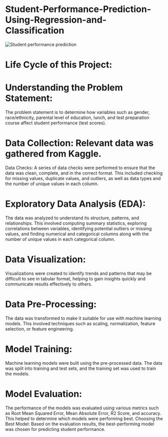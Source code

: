 # Student-Performance-Prediction-Using-Regression-and-Classification

![Student performance prediction](https://github.com/user-attachments/assets/3c8d4012-5b1d-481f-9278-5f66b438d8aa)

# Life Cycle of this Project:

# Understanding the Problem Statement: 
The problem statement is to determine how variables such as gender, race/ethnicity, parental level of education, lunch, and test preparation course affect student performance (test scores).

# Data Collection: Relevant data was gathered from Kaggle.
Data Checks: A series of data checks were performed to ensure that the data was clean, complete, and in the correct format. This included checking for missing values, duplicate values, and outliers, as well as data types and the number of unique values in each column.

# Exploratory Data Analysis (EDA): 
The data was analyzed to understand its structure, patterns, and relationships. This involved computing summary statistics, exploring correlations between variables, identifying potential outliers or missing values, and finding numerical and categorical columns along with the number of unique values in each categorical column.

# Data Visualization:
Visualizations were created to identify trends and patterns that may be difficult to see in tabular format, helping to gain insights quickly and communicate results effectively to others.

# Data Pre-Processing: 
The data was transformed to make it suitable for use with machine learning models. This involved techniques such as scaling, normalization, feature selection, or feature engineering.

# Model Training:
Machine learning models were built using the pre-processed data. The data was split into training and test sets, and the training set was used to train the models.

# Model Evaluation: 
The performance of the models was evaluated using various metrics such as Root Mean Squared Error, Mean Absolute Error, R2 Score, and accuracy. This helped to determine which models were performing best.
Choosing the Best Model: Based on the evaluation results, the best-performing model was chosen for predicting student performance.
